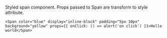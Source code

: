 Styled span component. Props passed to Span are transform to style attribute.

    <Span color="blue" display="inline-block" padding="5px 10px" background="yellow" props={{ onClick: () => alert('on click') }}>Hello world</Span>

